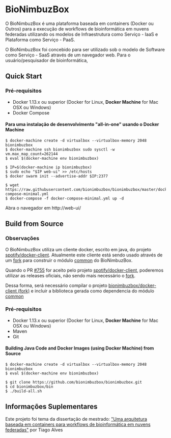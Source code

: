# BioNimbuzBox

O BioNimbuzBox é uma plataforma baseada em containers (Docker ou Outros) para a execução de workflows de bioinformática em nuvens federadas utilizando os modelos de Infraestrutura como Serviço - IaaS e Plataforma como Serviço - PaaS.

O BioNimbuzBox foi concebido para ser utilizado sob o modelo de Software como Serviço - SaaS através de um navegador web. Para o usuário/pesquisador de bioinformática, 

## Quick Start

### Pré-requisitos
- Docker 1.13.x ou superior (Docker for Linux, **Docker Machine** for Mac OSX ou Windows)
- Docker Compose

#### Para uma instalação de desenvolvimento "all-in-one" usando o Docker Machine
```
$ docker-machine create -d virtualbox --virtualbox-memory 2048 bionimbuzbox
$ docker-machine ssh bionimbuzbox sudo sysctl -w vm.max_map_count=262144
$ eval $(docker-machine env bionimbuzbox)

$ IP=$(docker-machine ip bionimbuzbox)
$ sudo echo "$IP web-ui" >> /etc/hosts
$ docker swarm init --advertise-addr $IP:2377

$ wget https://raw.githubusercontent.com/bionimbuzbox/bionimbuzbox/master/docker-compose-minimal.yml
$ docker-compose -f docker-compose-minimal.yml up -d
```

Abra o navegador em http://web-ui/

## Build from Source

### Observações
O BioNimbuzBox utiliza um cliente docker, escrito em java, do projeto [spotify/docker-client][spotify/docker-client]. Atualmente este cliente está sendo usado através de um [fork][bionimbuzbox/docker-client] para construir o módulo [common](https://github.com/bionimbuzbox/bionimbuzbox/blob/master/common/pom.xml#L110) do BioNimbuzBox. 

Quando o  PR [#755][pr 755 spotify/docker-client] for aceito pelo projeto [spotify/docker-client][spotify/docker-client], poderemos utilizar as releases oficiais, não sendo mais necessário o [fork][bionimbuzbox/docker-client].

Dessa forma, será necessário compilar o projeto [bionimbuzbox/docker-client (fork)][bionimbuzbox/docker-client] e incluir a biblioteca gerada como dependencia do módulo [common](https://github.com/bionimbuzbox/bionimbuzbox/blob/master/common/)

[spotify/docker-client]: https://github.com/spotify/docker-client
[bionimbuzbox/docker-client]: https://github.com/bionimbuzbox/docker-client/tree/dev
[pr 755 spotify/docker-client]: https://github.com/spotify/docker-client/pull/755

### Pré-requisitos
- Docker 1.13.x ou superior (Docker for Linux, **Docker Machine** for Mac OSX ou Windows)
- Maven
- Git

#### Building Java Code and Docker Images (using Docker Machine) from Source
```
$ docker-machine create -d virtualbox --virtualbox-memory 2048 bionimbuzbox
$ eval $(docker-machine env bionimbuzbox)

$ git clone https://github.com/bionimbuzbox/bionimbuzbox.git
$ cd bionimbuzbox/bin
$ ./build-all.sh
```

## Informações Suplementares
Este projeto foi tema da dissertação de mestrado: ["Uma arquitetura baseada em containers para workflows de bioinformática em nuvens federadas"](http://repositorio.unb.br/handle/10482/30994) por Tiago Alves




